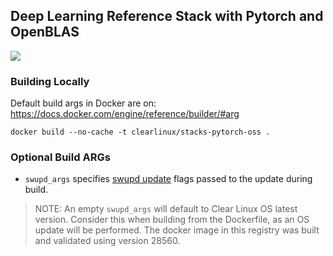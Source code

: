## Deep Learning Reference Stack with Pytorch and OpenBLAS

[![](https://images.microbadger.com/badges/image/clearlinux/stacks-pytorch-oss.svg)](https://microbadger.com/images/clearlinux/stacks-pytorch-oss "Get your own image badge on microbadger.com")

### Building Locally

Default build args in Docker are on: https://docs.docker.com/engine/reference/builder/#arg

```
docker build --no-cache -t clearlinux/stacks-pytorch-oss .
```

### Optional Build ARGs

* `swupd_args` specifies [swupd update](https://github.com/clearlinux/swupd-client/blob/master/docs/swupd.1.rst#options) flags passed to the update during build.

>NOTE: An empty `swupd_args` will default to Clear Linux OS latest version. Consider this when building from the Dockerfile, as an OS update will be performed. The docker image in this registry was built and validated using version 28560.
